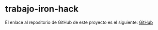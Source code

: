 # trabajo-iron-hack

El enlace al repositorio de GitHub de este proyecto es el siguiente: [GitHub]()
